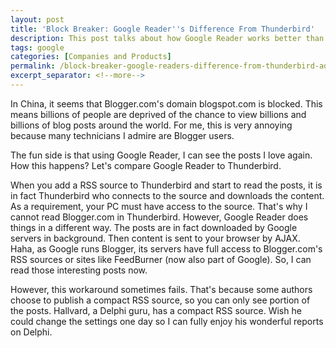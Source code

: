 ```yaml
---
layout: post
title: 'Block Breaker: Google Reader''s Difference From Thunderbird'
description: This post talks about how Google Reader works better than Thunderbird.
tags: google
categories: [Companies and Products]
permalink: /block-breaker-google-readers-difference-from-thunderbird-addbb4a93948
excerpt_separator: <!--more-->
---
```

In China, it seems that Blogger.com's domain blogspot.com is blocked. This means billions of people are deprived of the chance to view billions and billions of blog posts around the world. For me, this is very annoying because many technicians I admire are Blogger users.
<!--more-->

The fun side is that using Google Reader, I can see the posts I love again. How this happens? Let's compare Google Reader to Thunderbird.

When you add a RSS source to Thunderbird and start to read the posts, it is in fact Thunderbird who connects to the source and downloads the content. As a requirement, your PC must have access to the source. That's why I cannot read Blogger.com in Thunderbird. However, Google Reader does things in a different way. The posts are in fact downloaded by Google servers in background. Then content is sent to your browser by AJAX. Haha, as Google runs Blogger, its servers have full access to Blogger.com's RSS sources or sites like FeedBurner (now also part of Google). So, I can read those interesting posts now.

However, this workaround sometimes fails. That's because some authors choose to publish a compact RSS source, so you can only see portion of the posts. Hallvard, a Delphi guru, has a compact RSS source. Wish he could change the settings one day so I can fully enjoy his wonderful reports on Delphi.
